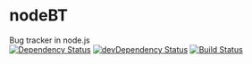 # nodeBT
Bug tracker in node.js
<br/>
[![Dependency Status](https://david-dm.org/supertassu/nodeBT.svg)](https://david-dm.org/supertassu/nodeBT) [![devDependency Status](https://david-dm.org/supertassu/nodeBT/dev-status.svg)](https://david-dm.org/supertassu/nodeBT#info=devDependencies) [![Build Status](https://travis-ci.org/supertassu/nodeBT.svg?branch=master)](https://travis-ci.org/supertassu/nodeBT) 
